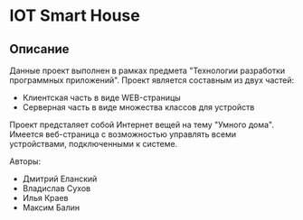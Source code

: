 
# IOT Smart House


## Описание
Данные проект выполнен в рамках предмета "Технологии разработки программных приложений". Проект является составным из двух частей:
 - Клиентская часть в виде WEB-страницы
 - Серверная часть в виде множества классов для устройств

Проект предсталяет собой Интернет вещей на тему "Умного дома". Имеется веб-страница с возможностью управлять всеми устройствами, подключенными к системе.

Авторы:
* Дмитрий Еланский
* Владислав Сухов
* Илья Краев
* Максим Балин
